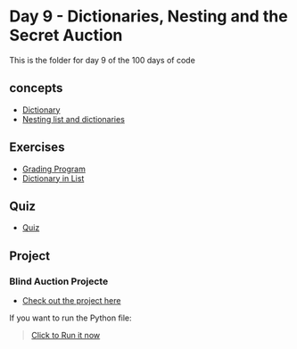 # Day 9 - Dictionaries, Nesting and the Secret Auction

This is the folder for day 9 of the 100 days of code

## concepts

- [Dictionary](./concepts/00_dictionary.py)
- [Nesting list and dictionaries](./concepts/01_nesting-list-and-dictionaries.py)

## Exercises

- [Grading Program](./exercises/00_grading-program.md)
- [Dictionary in List](./exercises/01_dictionary-in-list.md)

## Quiz

- [Quiz](./quiz/00_python-dictionaries-quiz.html)

## Project

### Blind Auction Projecte

- [Check out the project here](./project/info.md)

If you want to run the Python file:

> [Click to Run it now](./project/main.py)

